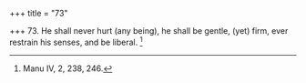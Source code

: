 +++
title = "73"

+++
73. He shall never hurt (any being), he shall be gentle, (yet) firm, ever restrain his senses, and be liberal. [^56] 


[^56]:  Manu IV, 2, 238, 246.
